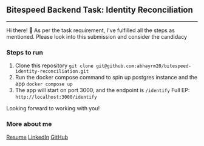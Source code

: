## Bitespeed Backend Task: Identity Reconciliation

---

Hi there! 👋
As per the task requirement, I've fulfilled all the steps as mentioned. Please look into this submission and consider the candidacy

### Steps to run

1. Clone this repository
   `git clone git@github.com:abhayrm20/bitespeed-identity-reconciliation.git`
2. Run the docker compose command to spin up postgres instance and the app
   `docker compose up`
3. The app will start on port 3000, and the endpoint is `/identify`
   Full EP: `http://localhost:3000/identify`

Looking forward to working with you!

### More about me

[Resume](https://github.com/abhayrm20/bitespeed-identity-reconciliation/blob/main/Abhay%20R%20Muni%20-%20Backend%20Developer.pdf)
[LinkedIn](linkedin.com/in/abhayrm20)
[GitHub](https://github.com/abhayrm20)
